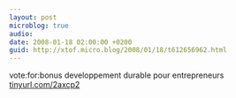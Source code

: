 ```yaml
---
layout: post
microblog: true
audio: 
date: 2008-01-18 02:00:00 +0200
guid: http://xtof.micro.blog/2008/01/18/t612656962.html
---
```

vote:for:bonus developpement durable pour entrepreneurs [tinyurl.com/2axcp2](http://tinyurl.com/2axcp2)
